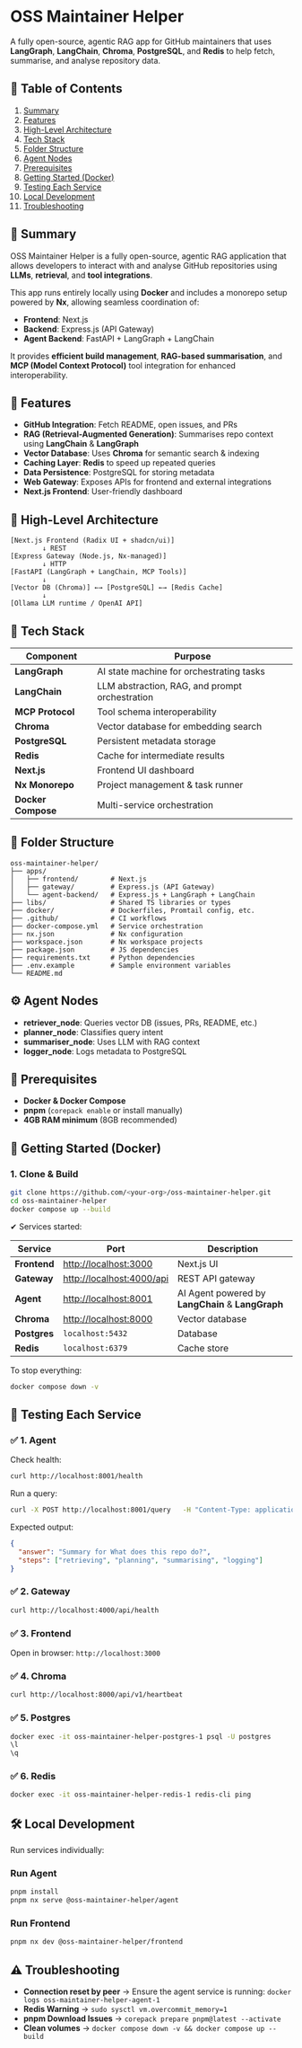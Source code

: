 # OSS Maintainer Helper

A fully open-source, agentic RAG app for GitHub maintainers that uses **LangGraph**, **LangChain**, **Chroma**, **PostgreSQL**, and **Redis** to help fetch, summarise, and analyse repository data.


## 📌 Table of Contents

1. [Summary](#-summary)
3. [Features](#-features)
4. [High-Level Architecture](#-high-level-architecture)    
5. [Tech Stack](#-tech-stack)  
6. [Folder Structure](#-folder-structure)
7. [Agent Nodes](#-agent-nodes)
8. [Prerequisites](#-prerequisites)  
9. [Getting Started (Docker)](#-getting-started-docker)  
10. [Testing Each Service](#-testing-each-service)  
11. [Local Development](#-local-development)  
12. [Troubleshooting](#-troubleshooting)  


## 📌 Summary

OSS Maintainer Helper is a fully open-source, agentic RAG application that allows developers to interact with and analyse GitHub repositories using **LLMs**, **retrieval**, and **tool integrations**.

This app runs entirely locally using **Docker** and includes a monorepo setup powered by **Nx**, allowing seamless coordination of:

- **Frontend**: Next.js 
- **Backend**: Express.js (API Gateway)  
- **Agent Backend**: FastAPI + LangGraph + LangChain

It provides **efficient build management**, **RAG-based summarisation**, and  **MCP (Model Context Protocol)** tool integration for enhanced interoperability.


## 🚀 Features

- **GitHub Integration**: Fetch README, open issues, and PRs
- **RAG (Retrieval-Augmented Generation)**: Summarises repo context using **LangChain** & **LangGraph**
- **Vector Database**: Uses **Chroma** for semantic search & indexing
- **Caching Layer**: **Redis** to speed up repeated queries
- **Data Persistence**: PostgreSQL for storing metadata
- **Web Gateway**: Exposes APIs for frontend and external integrations
- **Next.js Frontend**: User-friendly dashboard


## 🧠 High-Level Architecture

```
[Next.js Frontend (Radix UI + shadcn/ui)]
        ↓ REST
[Express Gateway (Node.js, Nx-managed)]
        ↓ HTTP
[FastAPI (LangGraph + LangChain, MCP Tools)]
        ↓
[Vector DB (Chroma)] ←→ [PostgreSQL] ←→ [Redis Cache]
        ↓
[Ollama LLM runtime / OpenAI API]
```

## 🔧 Tech Stack

| Component         | Purpose                                      |
|--------------------|----------------------------------------------|
| **LangGraph**      | AI state machine for orchestrating tasks     |
| **LangChain**      | LLM abstraction, RAG, and prompt orchestration|
| **MCP Protocol**   | Tool schema interoperability       |
| **Chroma**         | Vector database for embedding search         |
| **PostgreSQL**     | Persistent metadata storage                  |
| **Redis**          | Cache for intermediate results               |
| **Next.js**        | Frontend UI dashboard                        |
| **Nx Monorepo**    | Project management & task runner             |
| **Docker Compose** | Multi-service orchestration                  |


## 📁 Folder Structure

```
oss-maintainer-helper/
├── apps/
│   ├── frontend/        # Next.js 
│   ├── gateway/         # Express.js (API Gateway)
│   └── agent-backend/   # Express.js + LangGraph + LangChain
├── libs/                # Shared TS libraries or types
├── docker/              # Dockerfiles, Promtail config, etc.
├── .github/             # CI workflows
├── docker-compose.yml   # Service orchestration
├── nx.json              # Nx configuration
├── workspace.json       # Nx workspace projects
├── package.json         # JS dependencies
├── requirements.txt     # Python dependencies
├── .env.example         # Sample environment variables
└── README.md
```

## ⚙️ Agent Nodes

- **retriever_node**: Queries vector DB (issues, PRs, README, etc.)  
- **planner_node**: Classifies query intent  
- **summariser_node**: Uses LLM with RAG context  
- **logger_node**: Logs metadata to PostgreSQL  

## 🔧 Prerequisites

- **Docker & Docker Compose**  
- **pnpm** (`corepack enable` or install manually)  
- **4GB RAM minimum** (8GB recommended)

## 🚀 Getting Started (Docker)

### 1. Clone & Build

```bash
git clone https://github.com/<your-org>/oss-maintainer-helper.git
cd oss-maintainer-helper
docker compose up --build
```

✔ Services started:

| Service      | Port               | Description                             |
|--------------|--------------------|-----------------------------------------|
| **Frontend** | [http://localhost:3000](http://localhost:3000) | Next.js UI                               |
| **Gateway**  | [http://localhost:4000/api](http://localhost:4000/api) | REST API gateway                         |
| **Agent**    | [http://localhost:8001](http://localhost:8001) | AI Agent powered by **LangChain** & **LangGraph**                |
| **Chroma**   | [http://localhost:8000](http://localhost:8000) | Vector database                          |
| **Postgres** | `localhost:5432`   | Database                                 |
| **Redis**    | `localhost:6379`   | Cache store                              |

To stop everything:

```bash
docker compose down -v
```

## 🧪 Testing Each Service

### ✅ 1. Agent

Check health:

```bash
curl http://localhost:8001/health
```

Run a query:

```bash
curl -X POST http://localhost:8001/query   -H "Content-Type: application/json"   -d '{"question": "What does this repo do?", "repo": "openai/langchain"}'
```

Expected output:

```json
{
  "answer": "Summary for What does this repo do?",
  "steps": ["retrieving", "planning", "summarising", "logging"]
}
```

### ✅ 2. Gateway

```bash
curl http://localhost:4000/api/health
```

### ✅ 3. Frontend

Open in browser: `http://localhost:3000`

### ✅ 4. Chroma

```bash
curl http://localhost:8000/api/v1/heartbeat
```

### ✅ 5. Postgres

```bash
docker exec -it oss-maintainer-helper-postgres-1 psql -U postgres
\l
\q
```

### ✅ 6. Redis

```bash
docker exec -it oss-maintainer-helper-redis-1 redis-cli ping
```

## 🛠 Local Development

Run services individually:

### Run Agent

```bash
pnpm install
pnpm nx serve @oss-maintainer-helper/agent
```

### Run Frontend

```bash
pnpm nx dev @oss-maintainer-helper/frontend
```

## ⚠️ Troubleshooting

- **Connection reset by peer** → Ensure the agent service is running: `docker logs oss-maintainer-helper-agent-1`
- **Redis Warning** → `sudo sysctl vm.overcommit_memory=1`
- **pnpm Download Issues** → `corepack prepare pnpm@latest --activate`
- **Clean volumes** → `docker compose down -v && docker compose up --build`


